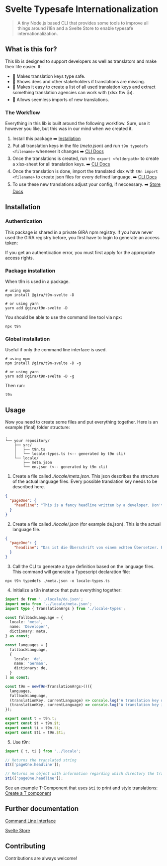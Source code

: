 # Svelte Typesafe Internationalization

> A tiny Node.js based CLI that provides some tools to improve all things around i18n and a Svelte Store to enable typesafe internationalization.

## What is this for?

This lib is designed to support developers as well as translators and make their life easier. It:

- 📖 Makes translation keys type safe.
- 🚨 Shows devs and other stakeholders if translations are missing.
- 👜 Makes it easy to create a list of all used translation keys and extract something translation agencies can work with (xlsx ftw 👍).
- 🛬 Allows seemless imports of new translations.

### The Workflow

Everything in this lib is built around the following workflow. Sure, use it however you like, but this was in our mind when we created it.

1. Install this package ➡️ [Installation](##Installation)
2. Put all translation keys in the file (_meta.json_) and run `t9n typedefs <filename>` whenever it changes ➡️ [CLI Docs](/docs/cli.md)
3. Once the translations is created, run `t9n export <folderpath>` to create a xlsx-sheet for all translation keys. ➡️ [CLI Docs](/docs/cli.md)
4. Once the translation is done, import the translated xlsx with `t9n import <filename>` to create json files for every defined language. ➡️ [CLI Docs](/docs/cli.md)
5. To use these new translations adjust your config, if neccessary. ➡️ [Store Docs](/docs/store.md)

## Installation

### Authentication

This package is shared in a private GIRA npm registry. If you have never used the GIRA registry before, you first have to login to generate an access token:

If you get an authentication error, you must first apply for the appropriate access rights.

### Package installation

When t9n is used in a package.

```shell
# using npm
npm install @gira/t9n-svelte -D

# or using yarn
yarn add @gira/t9n-svelte -D
```

You should be able to use the command line tool via npx:

```shell
npx t9n
```

### Global installation

Useful if only the command line interface is used.

```shell
# using npm
npm install @gira/t9n-svelte -D -g

# or using yarn
yarn add @gira/t9n-svelte -D -g
```

Then run:

```shell
t9n
```

## Usage

Now you need to create some files and put everything together. Here is an example (final) folder structure:

```
.
└── your repository/
    ├── src/
    │   ├── t9n.ts
    │   └── locale-types.ts (<-- generated by t9n cli)
    └── locale/
        ├── meta.json
        └── en.json (<-- generated by t9n cli)
```

1. Create a file called _./locale/meta.json_. This json describes the structure of the actual language files. Every possible translation key needs to be described here.

```json
{
  "pageOne": {
    "headline": "This is a fancy headline written by a developer. Don't trust this! 🦹‍♀️🦹‍♂️"
  }
}
```

2. Create a file called _./locale/<language-key>.json_ (for example de.json). This is the actual language file.

```json
{
  "pageOne": {
    "headline": "Das ist die Überschrift von einem echten Übersetzer. Echt. 👩‍🏫👨‍🏫"
  }
}
```

3. Call the CLI to generate a type definition based on the language files. This command will generate a Typescript declaration file:

```shell
npx t9n typedefs ./meta.json -o locale-types.ts
```

4. Initialize a t9n instance that puts everything together:

```typescript
import de from '../locale/de.json';
import meta from '../locale/meta.json';
import type { TranslationArgs } from './locale-types';

const fallbackLanguage = {
  locale: 'meta',
  name: 'Developer',
  dictionary: meta,
} as const;

const languages = [
  fallbackLanguage,
  {
    locale: 'de',
    name: 'German',
    dictionary: de,
  }
] as const;

const t9n = newT9n<TranslationArgs>()({
  languages,
  fallbackLanguage,
  (translationKey, currentLanguage) => console.log('A translation key uses the fallback!'),
  (translationKey, currentLanguage) => console.log('A translation key is missing.'),
});

export const t = t9n.t;
export const $t = t9n.$t;
export const ti = t9n.ti;
export const $ti = t9n.$ti;
```

5. Use t9n:

```typescript
import { t, ti } from '../locale';

// Returns the translated string
$t(['pageOne.headline']);

// Returns an object with information regarding which directory the translation key was found and the actual text
$ti(['pageOne.headline']);
```

See an example T-Component that uses `$ti` to print and style translations: [Create a T component](/docs/store.md##Create-a-T-component)

## Further documentation

[Command Line Interface](./docs/cli.md)

[Svelte Store](./docs/store.md)

## Contributing

Contributions are always welcome!
